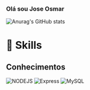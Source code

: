 ### Olá sou Jose Osmar  
![Anurag's GitHub stats](https://github-readme-stats.vercel.app/api?username=gomes1987&show_icons=true&theme=dracula)

# 🚀 Skills

## Conhecimentos 

<div>
  <image src="https://img.shields.io/badge/Node.js-43853D?style=for-the-badge&logo=node.js&logoColor=white" alt="NODEJS"/>
  
  <image src="https://img.shields.io/badge/Express.js-404D59?style=for-the-badge" alt="Express"/>
  
  <image src="https://img.shields.io/badge/MySQL-00000F?style=for-the-badge&logo=mysql&logoColor=white" alt="MySQL"/>
  
</div>
